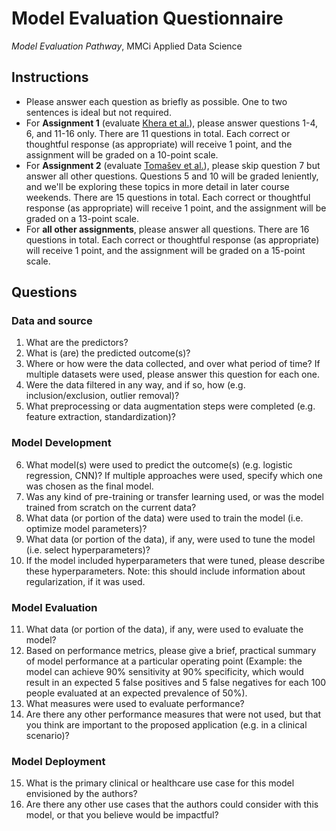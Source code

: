 # Model Evaluation Questionnaire
*Model Evaluation Pathway*, MMCi Applied Data Science

## Instructions

- Please answer each question as briefly as possible. One to two sentences is ideal but not required.
- For **Assignment 1** (evaluate [Khera et al.](https://jamanetwork.com/journals/jamacardiology/fullarticle/2777055)), please answer questions 1-4, 6, and 11-16 only. There are 11 questions in total. Each correct or thoughtful response (as appropriate) will receive 1 point, and the assignment will be graded on a 10-point scale.
- For **Assignment 2** (evaluate [Tomašev et al.](https://www.ncbi.nlm.nih.gov/pmc/articles/PMC6722431/)), please skip question 7 but answer all other questions. Questions 5 and 10 will be graded leniently, and we'll be exploring these topics in more detail in later course weekends. There are 15 questions in total. Each correct or thoughtful response (as appropriate) will receive 1 point, and the assignment will be graded on a 13-point scale.
- For **all other assignments**, please answer all questions. There are 16 questions in total. Each correct or thoughtful response (as appropriate) will receive 1 point, and the assignment will be graded on a 15-point scale.

## Questions

### Data and source

1. What are the predictors?
2. What is (are) the predicted outcome(s)?
3. Where or how were the data collected, and over what period of time? If multiple datasets were used, please answer this question for each one.
4. Were the data filtered in any way, and if so, how (e.g. inclusion/exclusion, outlier removal)?
5. What preprocessing or data augmentation steps were completed (e.g. feature extraction, standardization)?

### Model Development

6. What model(s) were used to predict the outcome(s) (e.g. logistic regression, CNN)? If multiple approaches were used, specify which one was chosen as the final model.
7. Was any kind of pre-training or transfer learning used, or was the model trained from scratch on the current data?
8. What data (or portion of the data) were used to train the model (i.e. optimize model parameters)?
9. What data (or portion of the data), if any, were used to tune the model (i.e. select hyperparameters)?
10. If the model included hyperparameters that were tuned, please describe these hyperparameters. Note: this should include information about regularization, if it was used.

### Model Evaluation

11. What data (or portion of the data), if any, were used to evaluate the model?
12. Based on performance metrics, please give a brief, practical summary of model performance at a particular operating point (Example: the model can achieve 90% sensitivity at 90% specificity, which would result in an expected 5 false positives and 5 false negatives for each 100 people evaluated at an expected prevalence of 50%).
13. What measures were used to evaluate performance?
14. Are there any other performance measures that were not used, but that you think are important to the proposed application (e.g. in a clinical scenario)?

### Model Deployment

15. What is the primary clinical or healthcare use case for this model envisioned by the authors?
16. Are there any other use cases that the authors could consider with this model, or that you believe would be impactful?
